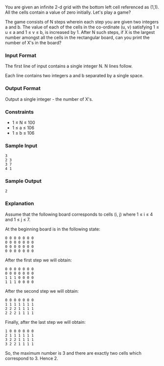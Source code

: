 You are given an infinite 2-d grid with the bottom left cell referenced as (1,1). All the cells contain a value of zero initially. Let's play a game?

The game consists of N steps wherein each step you are given two integers a and b. The value of each of the cells in the co-ordinate (u, v) satisfying 1 ≤ u ≤ a and 1 ≤ v ≤ b, is increased by 1. After N such steps, if X is the largest number amongst all the cells in the rectangular board, can you print the number of X's in the board?

### Input Format 

The first line of input contains a single integer N. N lines follow. 

Each line contains two integers a and b separated by a single space.

### Output Format 
Output a single integer - the number of X's.

### Constraints 

* 1 ≤ N ≤ 100 
* 1 ≤ a ≤ 106 
* 1 ≤ b ≤ 106

### Sample Input
```
3
2 3
3 7
4 1
```
### Sample Output
```
2
```
### Explanation

Assume that the following board corresponds to cells (i, j) where 1 ≤ i ≤ 4 and 1 ≤ j ≤ 7.

At the beginning board is in the following state:
```
0 0 0 0 0 0 0
0 0 0 0 0 0 0
0 0 0 0 0 0 0
0 0 0 0 0 0 0 
```
After the first step we will obtain:
```
0 0 0 0 0 0 0
0 0 0 0 0 0 0
1 1 1 0 0 0 0
1 1 1 0 0 0 0 
```
After the second step we will obtain:
```
0 0 0 0 0 0 0
1 1 1 1 1 1 1
2 2 2 1 1 1 1
2 2 2 1 1 1 1 
```
Finally, after the last step we will obtain:
```
1 0 0 0 0 0 0
2 1 1 1 1 1 1
3 2 2 1 1 1 1
3 2 2 1 1 1 1 
```
So, the maximum number is 3 and there are exactly two cells which correspond to 3. Hence 2.
